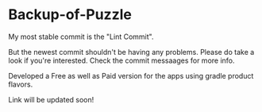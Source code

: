 # Backup-of-Puzzle

My most stable commit is the "Lint Commit".

But the newest commit shouldn't be having any problems. Please do take a look if you're interested. Check the commit messaages for more info.

Developed a Free as well as Paid version for the apps using gradle product flavors.

Link will be updated soon!
